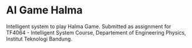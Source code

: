 # AI Game Halma
Intelligent system to play Halma Game. Submitted as assignment for TF4064 - Intelligent System Course, Departement of Engineering Physics, Institut Teknologi Bandung.
